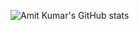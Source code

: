 ![Amit Kumar's GitHub stats](https://github-readme-stats.vercel.app/api?username=zed1025&count_private=true)